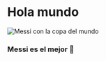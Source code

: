# <h1>Hola mundo</h1>
![Messi con la copa del mundo](https://user-images.githubusercontent.com/129756224/235279788-8af589af-2be0-4b98-9572-cf5bc76962b4.jpg)
<h3>Messi es el mejor <font style="vertical-align: inherit;"><font style="vertical-align: inherit;">🐐</font></font></h3>
